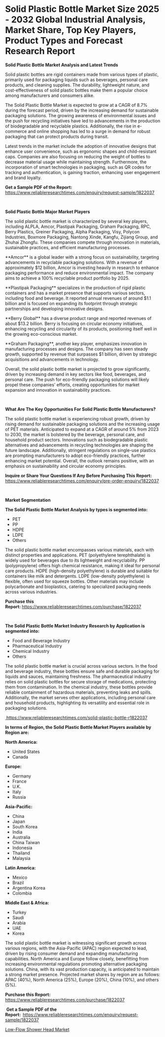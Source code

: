 <p><h1>Solid Plastic Bottle Market Size 2025 - 2032 Global Industrial Analysis, Market Share, Top Key Players, Product Types and Forecast Research Report</h1></p><p><strong>Solid Plastic Bottle Market Analysis and Latest Trends</strong></p>
<p><p>Solid plastic bottles are rigid containers made from various types of plastic, primarily used for packaging liquids such as beverages, personal care products, and cleaning supplies. The durability, lightweight nature, and cost-effectiveness of solid plastic bottles make them a popular choice among manufacturers and consumers alike.</p><p>The Solid Plastic Bottle Market is expected to grow at a CAGR of 8.7% during the forecast period, driven by the increasing demand for sustainable packaging solutions. The growing awareness of environmental issues and the push for recycling initiatives have led to advancements in the production of biodegradable and recyclable plastics. Additionally, the rise in e-commerce and online shopping has led to a surge in demand for robust packaging that can protect products during transit.</p><p>Latest trends in the market include the adoption of innovative designs that enhance user convenience, such as ergonomic shapes and child-resistant caps. Companies are also focusing on reducing the weight of bottles to decrease material usage while maintaining strength. Furthermore, the incorporation of smart technologies in packaging, such as QR codes for tracking and authentication, is gaining traction, enhancing user engagement and brand loyalty.</p></p>
<p><strong>Get a Sample PDF of the Report:&nbsp;</strong> <a href="https://www.reliableresearchtimes.com/enquiry/request-sample/1822037?utm_campaign=3320&utm_medium=2&utm_source=Github&utm_content=ia&utm_term=05042025&utm_id=solid-plastic-bottle">https://www.reliableresearchtimes.com/enquiry/request-sample/1822037</a></p>
<p>&nbsp;</p>
<p><strong>Solid Plastic Bottle Major Market Players</strong></p>
<p><p>The solid plastic bottle market is characterized by several key players, including ALPLA, Amcor, Plastipak Packaging, Graham Packaging, RPC, Berry Plastics, Greiner Packaging, Alpha Packaging, Visy, Polycon Industries, Boxmore Packaging, Nantong Xinde, Kangfu, Zijiang Group, and Zhuhai Zhongfu. These companies compete through innovation in materials, sustainable practices, and efficient manufacturing processes.</p><p>**Amcor** is a global leader with a strong focus on sustainability, targeting advancements in recyclable packaging solutions. With a revenue of approximately $12 billion, Amcor is investing heavily in research to enhance packaging performance and reduce environmental impact. The company aims to achieve a 100% recyclable product portfolio by 2025.</p><p>**Plastipak Packaging** specializes in the production of rigid plastic containers and has a market presence that supports various sectors, including food and beverage. It reported annual revenues of around $1.1 billion and is focused on expanding its footprint through strategic partnerships and developing innovative designs.</p><p>**Berry Global** has a diverse product range and reported revenues of about $13.2 billion. Berry is focusing on circular economy initiatives, enhancing recycling and circularity of its products, positioning itself well in the growing eco-conscious market.</p><p>**Graham Packaging**, another key player, emphasizes innovation in manufacturing processes and designs. The company has seen steady growth, supported by revenue that surpasses $1 billion, driven by strategic acquisitions and advancements in technology.</p><p>Overall, the solid plastic bottle market is projected to grow significantly, driven by increasing demand in key sectors like food, beverages, and personal care. The push for eco-friendly packaging solutions will likely propel these companies' efforts, creating opportunities for market expansion and innovation in sustainability practices.</p></p>
<p>&nbsp;</p>
<p><strong>What Are The Key Opportunities For Solid Plastic Bottle Manufacturers?</strong></p>
<p><p>The solid plastic bottle market is experiencing robust growth, driven by rising demand for sustainable packaging solutions and the increasing usage of PET materials. Anticipated to expand at a CAGR of around 5% from 2023 to 2030, the market is bolstered by the beverage, personal care, and household product sectors. Innovations such as biodegradable plastic alternatives and advancements in recycling technologies are shaping the future landscape. Additionally, stringent regulations on single-use plastics are prompting manufacturers to adopt eco-friendly practices, further enhancing market potential. Overall, the outlook remains positive, with an emphasis on sustainability and circular economy principles.</p></p>
<p><strong>Inquire or Share Your Questions If Any Before Purchasing This Report:</strong> <a href="https://www.reliableresearchtimes.com/enquiry/pre-order-enquiry/1822037?utm_campaign=3320&utm_medium=2&utm_source=Github&utm_content=ia&utm_term=05042025&utm_id=solid-plastic-bottle">https://www.reliableresearchtimes.com/enquiry/pre-order-enquiry/1822037</a></p>
<p>&nbsp;</p>
<p><strong>Market Segmentation</strong></p>
<p><strong>The Solid Plastic Bottle Market Analysis by types is segmented into:</strong></p>
<p><ul><li>PET</li><li>PP</li><li>HDPE</li><li>LDPE</li><li>Others</li></ul></p>
<p><p>The solid plastic bottle market encompasses various materials, each with distinct properties and applications. PET (polyethylene terephthalate) is widely used for beverages due to its lightweight and recyclability. PP (polypropylene) offers high chemical resistance, making it ideal for personal care products. HDPE (high-density polyethylene) is durable and suitable for containers like milk and detergents. LDPE (low-density polyethylene) is flexible, often used for squeeze bottles. Other materials may include polycarbonate and bioplastics, catering to specialized packaging needs across various industries.</p></p>
<p><strong>Purchase this Report:&nbsp;</strong><a href="https://www.reliableresearchtimes.com/purchase/1822037?utm_campaign=3320&utm_medium=2&utm_source=Github&utm_content=ia&utm_term=05042025&utm_id=solid-plastic-bottle">https://www.reliableresearchtimes.com/purchase/1822037</a></p>
<p>&nbsp;</p>
<p><strong>The Solid Plastic Bottle Market Industry Research by Application is segmented into:</strong></p>
<p><ul><li>Food and Beverage Industry</li><li>Pharmaceutical Industry</li><li>Chemical Industry</li><li>Others</li></ul></p>
<p><p>The solid plastic bottle market is crucial across various sectors. In the food and beverage industry, these bottles ensure safe and durable packaging for liquids and sauces, maintaining freshness. The pharmaceutical industry relies on solid plastic bottles for secure storage of medications, protecting them from contamination. In the chemical industry, these bottles provide reliable containment of hazardous materials, preventing leaks and spills. Additionally, the market serves other applications, including personal care and household products, highlighting its versatility and essential role in packaging solutions.</p></p>
<p><a href="https://www.reliableresearchtimes.com/solid-plastic-bottle-r1822037?utm_campaign=3320&utm_medium=2&utm_source=Github&utm_content=ia&utm_term=05042025&utm_id=solid-plastic-bottle">&nbsp;https://www.reliableresearchtimes.com/solid-plastic-bottle-r1822037</a></p>
<p><strong>In terms of Region, the Solid Plastic Bottle Market Players available by Region are:</strong></p>
<p>
    <p> <strong> North America: </strong>
        <ul>
            <li>United States</li>
            <li>Canada</li>
        </ul>
        </p> 
    <p> <strong> Europe: </strong>
        <ul>
            <li>Germany</li>
            <li>France</li>
            <li>U.K.</li>
            <li>Italy</li>
            <li>Russia</li>
        </ul>
        </p> 
    <p> <strong> Asia-Pacific: </strong>
        <ul>
            <li>China</li>
            <li>Japan</li>
            <li>South Korea</li>
            <li>India</li>
            <li>Australia</li>
            <li>China Taiwan</li>
            <li>Indonesia</li>
            <li>Thailand</li>
            <li>Malaysia</li>
        </ul>
        </p> 
    <p> <strong> Latin America: </strong>
        <ul>
            <li>Mexico</li>
            <li>Brazil</li>
            <li>Argentina Korea</li>
            <li>Colombia</li>
        </ul>
        </p> 
    <p> <strong> Middle East & Africa: </strong>
        <ul>
            <li>Turkey</li>
            <li>Saudi</li>
            <li>Arabia</li>
            <li>UAE</li>
            <li>Korea</li>
        </ul>
    </p>
    </p>
<p><p>The solid plastic bottle market is witnessing significant growth across various regions, with the Asia-Pacific (APAC) region expected to lead, driven by rising consumer demand and expanding manufacturing capabilities. North America and Europe follow closely, benefitting from increasing environmental regulations promoting alternative packaging solutions. China, with its vast production capacity, is anticipated to maintain a strong market presence. Projected market shares by region are as follows: APAC (40%), North America (25%), Europe (20%), China (10%), and others (5%).</p></p>
<p><strong>Purchase this Report: </strong><a href="https://www.reliableresearchtimes.com/purchase/1822037?utm_campaign=3320&utm_medium=2&utm_source=Github&utm_content=ia&utm_term=05042025&utm_id=solid-plastic-bottle">https://www.reliableresearchtimes.com/purchase/1822037</a></p>
<p>&nbsp;<strong>Get a Sample PDF of the Report:&nbsp;&nbsp;</strong><a href="https://www.reliableresearchtimes.com/enquiry/request-sample/1822037?utm_campaign=3320&utm_medium=2&utm_source=Github&utm_content=ia&utm_term=05042025&utm_id=solid-plastic-bottle">https://www.reliableresearchtimes.com/enquiry/request-sample/1822037</a></p>
<p><strong></strong></p>
<p><p><a href="https://github.com/mateyappiazo/Market-Research-Report-List-1/blob/main/low-flow-shower-head-market.md?utm_campaign=3320&utm_medium=2&utm_source=Github&utm_content=ia&utm_term=05042025&utm_id=solid-plastic-bottle">Low-Flow Shower Head Market</a></p></p>